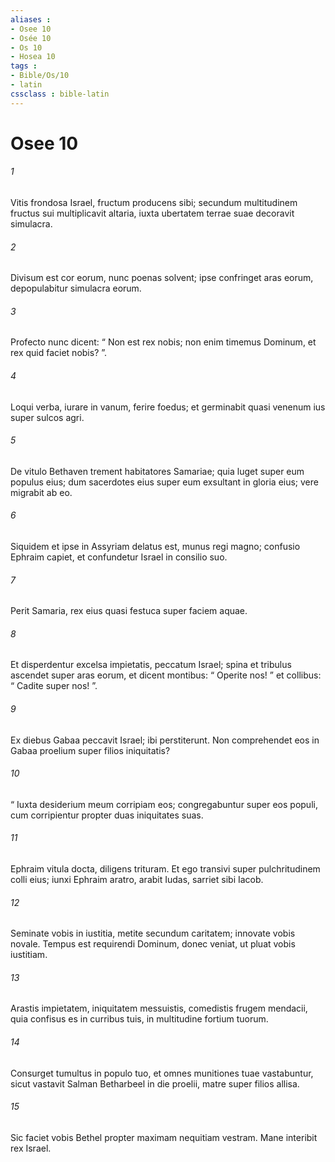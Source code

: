 ```yaml
---
aliases : 
- Osee 10
- Osée 10
- Os 10
- Hosea 10
tags : 
- Bible/Os/10
- latin
cssclass : bible-latin
---
```


# Osee 10

###### 1
Vitis frondosa Israel, fructum producens sibi; secundum multitudinem fructus sui multiplicavit altaria, iuxta ubertatem terrae suae decoravit simulacra.
###### 2
Divisum est cor eorum, nunc poenas solvent; ipse confringet aras eorum, depopulabitur simulacra eorum.
###### 3
Profecto nunc dicent: “ Non est rex nobis; non enim timemus Dominum, et rex quid faciet nobis? ”.
###### 4
Loqui verba, iurare in vanum, ferire foedus; et germinabit quasi venenum ius super sulcos agri.
###### 5
De vitulo Bethaven trement habitatores Samariae; quia luget super eum populus eius; dum sacerdotes eius super eum exsultant in gloria eius; vere migrabit ab eo.
###### 6
Siquidem et ipse in Assyriam delatus est, munus regi magno; confusio Ephraim capiet, et confundetur Israel in consilio suo.
###### 7
Perit Samaria, rex eius quasi festuca super faciem aquae.
###### 8
Et disperdentur excelsa impietatis, peccatum Israel; spina et tribulus ascendet super aras eorum, et dicent montibus: “ Operite nos! ” et collibus: “ Cadite super nos! ”.
###### 9
Ex diebus Gabaa peccavit Israel; ibi perstiterunt. Non comprehendet eos in Gabaa proelium super filios iniquitatis?
###### 10
“ Iuxta desiderium meum corripiam eos; congregabuntur super eos populi, cum corripientur propter duas iniquitates suas.
###### 11
Ephraim vitula docta, diligens trituram. Et ego transivi super pulchritudinem colli eius; iunxi Ephraim aratro, arabit Iudas, sarriet sibi Iacob.
###### 12
Seminate vobis in iustitia, metite secundum caritatem; innovate vobis novale. Tempus est requirendi Dominum, donec veniat, ut pluat vobis iustitiam.
###### 13
Arastis impietatem, iniquitatem messuistis, comedistis frugem mendacii, quia confisus es in curribus tuis, in multitudine fortium tuorum.
###### 14
Consurget tumultus in populo tuo, et omnes munitiones tuae vastabuntur, sicut vastavit Salman Betharbeel in die proelii, matre super filios allisa.
###### 15
Sic faciet vobis Bethel propter maximam nequitiam vestram. Mane interibit rex Israel.
